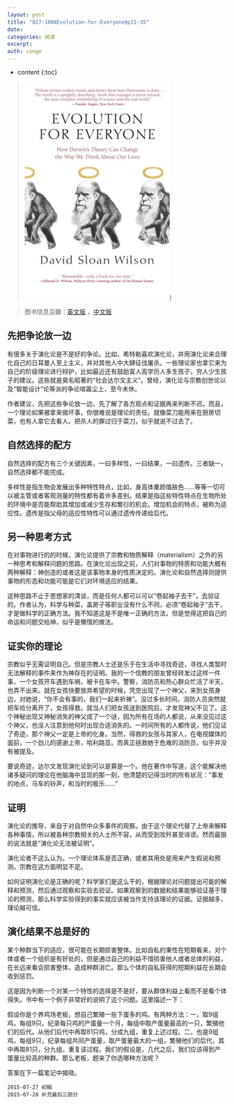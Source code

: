```yaml
---
layout: post
title: "027-100《Evolution-for-Everyone》p11-35"
date:
categories: 阅读
excerpt:
auth: conge
---
```

* content
{:toc}

>  ![Evolution for Everyone 封面](/assets/images/阅读/118382-82fb2ece17c628e9.jpg))

> 图书信息豆瓣：[英文版](http://book.douban.com/subject/2570988/) ，[中文版](http://book.douban.com/subject/10588813/)

## 先把争论放一边

有很多关于演化论是不是好的争论。比如，希特勒喜欢演化论，并用演化论来合理化自己的日耳曼人至上主义，并对其他人中大肆征伐屠杀。一些理论家也拿它来为自己的阶级理论进行辩护，比如最近还有鼓励富人高学历人多生孩子，穷人少生孩子的建议。这些就是臭名昭著的“社会达尔文主义”。曾经，演化论与宗教创世论以及“智能设计”论等派的争论喧嚣尘上，至今未休。

作者建议，先把这些争论放一边，先了解了各方观点和证据再来判断不迟。而且，一个理论如果被拿来做坏事，你很难说是理论的责任。就像菜刀能用来在厨房切菜，也有人拿它去看人。把杀人的罪过归于菜刀，似乎就说不过去了。

## 自然选择的配方

自然选择的配方有三个关键因素，一曰多样性，一曰结果，一曰遗传。三者缺一，自然选择都不能完成。

多样性是指生物会发展出多种特性特点，比如，身高体重颜值肤色……等等一切可以被主管或者客观测量的特性都有着许多差别。结果是指这些特性特点在生物所处的环境中是否能帮助其增加或减少生存和繁衍的机会。增加机会的特点，被称为适应性。遗传是指父母的适应性特性可以通过遗传传递给后代。

## 另一种思考方式

在对事物进行的的时候，演化论提供了宗教和物质解释（materialism）之外的另一种思考和解释问题的思路。在演化论出现之前，人们对事物的特质和功能大概有两种解释：神创造的或者这是该事物本身的性质决定的。演化论和自然选择则提供事物的形态和功能可能是它们对环境适应的结果。

这种思路不止于思想家的清谈，而是任何人都可以可以“卷起袖子去干”，去验证的。作者认为，科学与种菜，盖房子等职业没有什么不同，必须“卷起袖子”去干，才是做科学的正确方法。我不知道这是不是唯一正确的方法，但是觉得这把自己的命运和问题交给神，似乎是懒惰的做法。

## 证实你的理论

宗教似乎无需证明自己。但是宗教人士还是乐于在生活中寻找奇迹，寻找人类暂时无法解释的事件来作为神存在的证明。我的一个信教的朋友曾经转发过这样一件事，一个女孩开车遇到车祸，被卡在车中。警察，消防员和热心群众忙活了半天，也弄不出来。就在女孩快要放弃希望的时候，凭空出现了一个神父，来到女孩身边，对她说，“你不会有事的，我们一起来祈祷”。没过多长时间，消防人员突然就把车给分离开了，女孩得救。就当人们把女孩送到医院后，才发现神父不见了。这个神秘出现又神秘消失的神父成了一个谜，因为所有在场的人都说，从来没见过这个神父，也没人注意到他何时出现合适消失的。一时间所有的人都传说，他们见证了奇迹，那个神父一定是上帝的化身。当然，得救的女孩与其家人，在电视媒体的面前，一个劲儿的感谢上帝，哈利路亚。而真正拯救她于危难的消防员，似乎并没有被提及。

要说奇迹，达尔文发现演化论到可以是算是一个。他在著作中写道，这个能解决他诸多疑问的理论在他脑海中显现的那一刻，他清楚的记得当时的所有状况：“事发的地点，马车的铃声，和当时的极乐……”

## 证明

演化论的推导，来自于对自然中众多事件的观察。由于这个理论代替了上帝来解释各种事情，所以被各种宗教相关的人士所不容，从而受到攻歼甚至诽谤。然而最狠的说法就是“演化论无法被证明”。

演化论者不这么认为。一个理论体系是否正确，或者其用处是用来产生假说和预测。宗教在这方面明显不足。

如何证明演化论是正确的呢？科学家们是这么干的，根据理论对问题提出可能的解释和预测，然后通过观察和实验去验证。如果观察到的数据和结果能够验证基于理论的预测，那么科学实验得到的事实就应该被当作支持该理论的证据。证据越多，理论越可信。

## 演化结果不总是好的

某个种群当下的适应，很可能在长期损害整体。比如自私的秉性在短期看来，对个体或者一个组织是有好处的，但是通过自己的利益不惜损害他人或者总体的利益，在长远来看会损害整体，造成种群消亡。那么个体的自私获得的短期利益在长期会收到惩罚。

这是因为判断一个对某一个特性的选择是不是好，要从群体利益上看而不是看个体得失。书中有一个例子非常好的说明了这个问题。这里描述一下：

假设你是个养鸡场老板，想自己繁殖一些下蛋多的鸡。有两种方法：一，取9组鸡，每组9只。纪录每只鸡的产蛋量一个月，每组中取产蛋量最高的一只，繁殖他们的后代。从他们后代中再取81只鸡，分成九组，重复上述过程。二，也是9组鸡，每组9只，纪录每组共同产蛋量，取产蛋量最大的一组，繁殖他们的后代，其中再取81只，分九组，重复该过程。我们的假设是，几代之后，我们应该得到产蛋量比较高的种群。那么老板，题来了你选哪种方法呢？

答案在下一篇笔记中揭晓。

```
2015-07-27 初稿
2015-07-28 补充最后三部分
```
